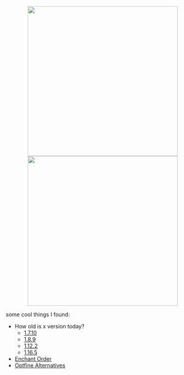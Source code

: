 <div align="center">
    <img width="391" src= "https://github-readme-stats.vercel.app/api?username=ManInMyVan&show=reviews,prs_merged&include_all_commits=true&hide=contribs&show_icons=true&hide_border=true&theme=transparent">
    <img width="391" src="https://github-readme-stats.vercel.app/api/top-langs/?username=ManInMyVan&layout=compact&theme=transparent&hide_border=true">
</div>

some cool things I found:
- How old is x version today?
  - [1.7.10](https://howoldisminecraft.today/1.7.10)
  - [1.8.9](https://howoldisminecraft.today/1.8.9)
  - [1.12.2](https://howoldisminecraft.today/1.12.2)
  - [1.16.5](https://howoldisminecraft.today/1.16.5)
 - [Enchant Order](https://iamcal.github.io/enchant-order/)
 - [Optfine Alternatives](https://optifine.alternatives.lambdaurora.dev/)
